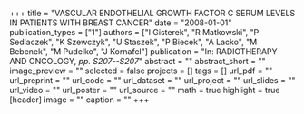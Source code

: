 +++
title = "VASCULAR ENDOTHELIAL GROWTH FACTOR C SERUM LEVELS IN PATIENTS WITH BREAST CANCER"
date = "2008-01-01"
publication_types = ["1"]
authors = ["I Gisterek", "R Matkowski", "P Sedlaczek", "K Szewczyk", "U Staszek", "P Biecek", "A Lacko", "M Bebenek", "M Pudelko", "J Kornafel"]
publication = "In: RADIOTHERAPY AND ONCOLOGY, _pp. S207--S207_"
abstract = ""
abstract_short = ""
image_preview = ""
selected = false
projects = []
tags = []
url_pdf = ""
url_preprint = ""
url_code = ""
url_dataset = ""
url_project = ""
url_slides = ""
url_video = ""
url_poster = ""
url_source = ""
math = true
highlight = true
[header]
image = ""
caption = ""
+++
